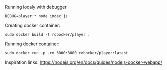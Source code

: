 Running localy with debugger

```
DEBUG=player:* node index.js
```

Creating docker container:

```
sudo docker build -t robocker/player .
```


Running docker container:
```
sudo docker run -p -rm 3000:3000 robocker/player:latest
```

Inspiration links: https://nodejs.org/en/docs/guides/nodejs-docker-webapp/